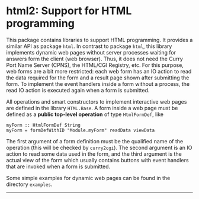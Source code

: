 html2: Support for HTML programming
===================================

This package contains libraries to support HTML programming.
It provides a similar API as package `html`.
In contrast to package `html`, this library implements
dynamic web pages without server processes waiting for answers
form the client (web browser). Thus, it does not need
the Curry Port Name Server (CPNS), the HTML/CGI Registry, etc.
For this purpose, web forms are a bit more restricted:
each web form has an IO action to read the data required for
the form and a result page shown after submitting the form.
To implement the event handlers inside a form without a process,
the read IO action is executed again when a form is submitted.

All operations and smart constructors to implement
interactive web pages are defined in the library `HTML.Base`.
A form inside a web page must be defined as a
**public top-level operation** of type `HtmlFormDef`, like

    myForm :: HtmlFormDef String
    myForm = formDefWithID "Module.myForm" readData viewData

The first argument of a form definition must be the qualified name
of the operation (this will be checked by `curry2cgi`).
The second argument is an IO action to read some data
used in the form, and the third argument is the actual view
of the form which usually contains buttons with event handlers
that are invoked when a form is submitted.

Some simple examples for dynamic web pages can be found in the
directory `examples`.

--------------------------------------------------------------------------
